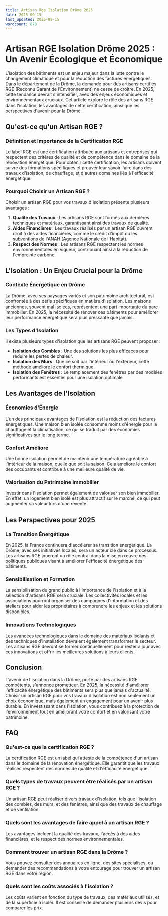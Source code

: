 ```yaml
---
title: Artisan Rge Isolation Drôme 2025
date: 2025-09-15
last_updated: 2025-09-15
wordcount: 878
---
```


# Artisan RGE Isolation Drôme 2025 : Un Avenir Écologique et Économique

L’isolation des bâtiments est un enjeu majeur dans la lutte contre le changement climatique et pour la réduction des factures énergétiques. Dans le département de la Drôme, la demande pour des artisans certifiés RGE (Reconnu Garant de l’Environnement) ne cesse de croître. En 2025, cette tendance devrait s'intensifier, avec des enjeux économiques et environnementaux cruciaux. Cet article explore le rôle des artisans RGE dans l'isolation, les avantages de cette certification, ainsi que les perspectives d'avenir pour la Drôme.

## Qu'est-ce qu'un Artisan RGE ?

### Définition et Importance de la Certification RGE

Le label RGE est une certification attribuée aux artisans et entreprises qui respectent des critères de qualité et de compétence dans le domaine de la rénovation énergétique. Pour obtenir cette certification, les artisans doivent suivre des formations spécifiques et prouver leur savoir-faire dans des travaux d'isolation, de chauffage, et d'autres domaines liés à l'efficacité énergétique.

### Pourquoi Choisir un Artisan RGE ?

Choisir un artisan RGE pour vos travaux d'isolation présente plusieurs avantages :

1. **Qualité des Travaux** : Les artisans RGE sont formés aux dernières techniques et matériaux, garantissant ainsi des travaux de qualité.
2. **Aides Financières** : Les travaux réalisés par un artisan RGE ouvrent droit à des aides financières, comme le crédit d'impôt ou les subventions de l'ANAH (Agence Nationale de l'Habitat).
3. **Respect des Normes** : Les artisans RGE respectent les normes environnementales en vigueur, contribuant ainsi à la réduction de l'empreinte carbone.

## L'Isolation : Un Enjeu Crucial pour la Drôme

### Contexte Énergétique en Drôme

La Drôme, avec ses paysages variés et son patrimoine architectural, est confrontée à des défis spécifiques en matière d'isolation. Les maisons anciennes, souvent mal isolées, représentent une part importante du parc immobilier. En 2025, la nécessité de rénover ces bâtiments pour améliorer leur performance énergétique sera plus pressante que jamais.

### Les Types d'Isolation

Il existe plusieurs types d'isolation que les artisans RGE peuvent proposer :

- **Isolation des Combles** : Une des solutions les plus efficaces pour réduire les pertes de chaleur.
- **Isolation des Murs** : Que ce soit par l'intérieur ou l'extérieur, cette méthode améliore le confort thermique.
- **Isolation des Fenêtres** : Le remplacement des fenêtres par des modèles performants est essentiel pour une isolation optimale.

## Les Avantages de l'Isolation

### Économies d'Énergie

L'un des principaux avantages de l'isolation est la réduction des factures énergétiques. Une maison bien isolée consomme moins d'énergie pour le chauffage et la climatisation, ce qui se traduit par des économies significatives sur le long terme.

### Confort Amélioré

Une bonne isolation permet de maintenir une température agréable à l'intérieur de la maison, quelle que soit la saison. Cela améliore le confort des occupants et contribue à une meilleure qualité de vie.

### Valorisation du Patrimoine Immobilier

Investir dans l'isolation permet également de valoriser son bien immobilier. En effet, un logement bien isolé est plus attractif sur le marché, ce qui peut augmenter sa valeur lors d'une revente.

## Les Perspectives pour 2025

### La Transition Énergétique

En 2025, la France continuera d'accélérer sa transition énergétique. La Drôme, avec ses initiatives locales, sera un acteur clé dans ce processus. Les artisans RGE joueront un rôle central dans la mise en œuvre des politiques publiques visant à améliorer l'efficacité énergétique des bâtiments.

### Sensibilisation et Formation

La sensibilisation du grand public à l'importance de l'isolation et à la sélection d'artisans RGE sera cruciale. Les collectivités locales et les associations pourront organiser des campagnes d'information et des ateliers pour aider les propriétaires à comprendre les enjeux et les solutions disponibles.

### Innovations Technologiques

Les avancées technologiques dans le domaine des matériaux isolants et des techniques d'installation devraient également transformer le secteur. Les artisans RGE devront se former continuellement pour rester à jour avec ces innovations et offrir les meilleures solutions à leurs clients.

## Conclusion

L'avenir de l'isolation dans la Drôme, porté par des artisans RGE compétents, s'annonce prometteur. En 2025, la nécessité d'améliorer l'efficacité énergétique des bâtiments sera plus que jamais d'actualité. Choisir un artisan RGE pour vos travaux d'isolation est non seulement un choix économique, mais également un engagement pour un avenir plus durable. En investissant dans l'isolation, vous contribuez à la protection de l'environnement tout en améliorant votre confort et en valorisant votre patrimoine.

## FAQ

### Qu'est-ce que la certification RGE ?

La certification RGE est un label qui atteste de la compétence d'un artisan dans le domaine de la rénovation énergétique. Elle garantit que les travaux réalisés respectent des normes de qualité et d'efficacité énergétique.

### Quels types de travaux peuvent être réalisés par un artisan RGE ?

Un artisan RGE peut réaliser divers travaux d'isolation, tels que l'isolation des combles, des murs, et des fenêtres, ainsi que des travaux de chauffage et de ventilation.

### Quels sont les avantages de faire appel à un artisan RGE ?

Les avantages incluent la qualité des travaux, l'accès à des aides financières, et le respect des normes environnementales.

### Comment trouver un artisan RGE dans la Drôme ?

Vous pouvez consulter des annuaires en ligne, des sites spécialisés, ou demander des recommandations à votre entourage pour trouver un artisan RGE dans votre région.

### Quels sont les coûts associés à l'isolation ?

Les coûts varient en fonction du type de travaux, des matériaux utilisés, et de la superficie à isoler. Il est conseillé de demander plusieurs devis pour comparer les prix.